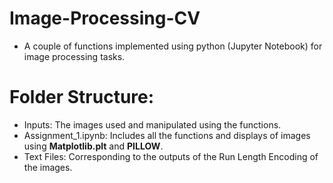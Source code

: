 # Image-Processing-CV

- A couple of functions implemented using python (Jupyter Notebook) for image processing tasks.


# Folder Structure:
- Inputs: The images used and manipulated using the functions.
- Assignment_1.ipynb: Includes all the functions and displays of images using **Matplotlib.plt** and **PILLOW**.
- Text Files: Corresponding to the outputs of the Run Length Encoding of the images.
